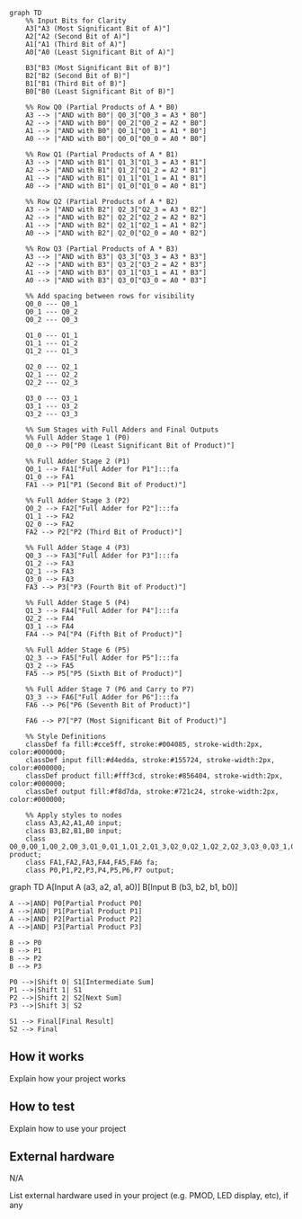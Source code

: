 <!---

This file is used to generate your project datasheet. Please fill in the information below and delete any unused
sections.

You can also include images in this folder and reference them in the markdown. Each image must be less than
512 kb in size, and the combined size of all images must be less than 1 MB.
-->




```mermaid
graph TD
    %% Input Bits for Clarity
    A3["A3 (Most Significant Bit of A)"]
    A2["A2 (Second Bit of A)"]
    A1["A1 (Third Bit of A)"]
    A0["A0 (Least Significant Bit of A)"]

    B3["B3 (Most Significant Bit of B)"]
    B2["B2 (Second Bit of B)"]
    B1["B1 (Third Bit of B)"]
    B0["B0 (Least Significant Bit of B)"]

    %% Row Q0 (Partial Products of A * B0)
    A3 --> |"AND with B0"| Q0_3["Q0_3 = A3 * B0"]
    A2 --> |"AND with B0"| Q0_2["Q0_2 = A2 * B0"]
    A1 --> |"AND with B0"| Q0_1["Q0_1 = A1 * B0"]
    A0 --> |"AND with B0"| Q0_0["Q0_0 = A0 * B0"]

    %% Row Q1 (Partial Products of A * B1)
    A3 --> |"AND with B1"| Q1_3["Q1_3 = A3 * B1"]
    A2 --> |"AND with B1"| Q1_2["Q1_2 = A2 * B1"]
    A1 --> |"AND with B1"| Q1_1["Q1_1 = A1 * B1"]
    A0 --> |"AND with B1"| Q1_0["Q1_0 = A0 * B1"]

    %% Row Q2 (Partial Products of A * B2)
    A3 --> |"AND with B2"| Q2_3["Q2_3 = A3 * B2"]
    A2 --> |"AND with B2"| Q2_2["Q2_2 = A2 * B2"]
    A1 --> |"AND with B2"| Q2_1["Q2_1 = A1 * B2"]
    A0 --> |"AND with B2"| Q2_0["Q2_0 = A0 * B2"]

    %% Row Q3 (Partial Products of A * B3)
    A3 --> |"AND with B3"| Q3_3["Q3_3 = A3 * B3"]
    A2 --> |"AND with B3"| Q3_2["Q3_2 = A2 * B3"]
    A1 --> |"AND with B3"| Q3_1["Q3_1 = A1 * B3"]
    A0 --> |"AND with B3"| Q3_0["Q3_0 = A0 * B3"]

    %% Add spacing between rows for visibility
    Q0_0 --- Q0_1
    Q0_1 --- Q0_2
    Q0_2 --- Q0_3

    Q1_0 --- Q1_1
    Q1_1 --- Q1_2
    Q1_2 --- Q1_3

    Q2_0 --- Q2_1
    Q2_1 --- Q2_2
    Q2_2 --- Q2_3

    Q3_0 --- Q3_1
    Q3_1 --- Q3_2
    Q3_2 --- Q3_3

    %% Sum Stages with Full Adders and Final Outputs
    %% Full Adder Stage 1 (P0)
    Q0_0 --> P0["P0 (Least Significant Bit of Product)"]

    %% Full Adder Stage 2 (P1)
    Q0_1 --> FA1["Full Adder for P1"]:::fa
    Q1_0 --> FA1
    FA1 --> P1["P1 (Second Bit of Product)"]

    %% Full Adder Stage 3 (P2)
    Q0_2 --> FA2["Full Adder for P2"]:::fa
    Q1_1 --> FA2
    Q2_0 --> FA2
    FA2 --> P2["P2 (Third Bit of Product)"]

    %% Full Adder Stage 4 (P3)
    Q0_3 --> FA3["Full Adder for P3"]:::fa
    Q1_2 --> FA3
    Q2_1 --> FA3
    Q3_0 --> FA3
    FA3 --> P3["P3 (Fourth Bit of Product)"]

    %% Full Adder Stage 5 (P4)
    Q1_3 --> FA4["Full Adder for P4"]:::fa
    Q2_2 --> FA4
    Q3_1 --> FA4
    FA4 --> P4["P4 (Fifth Bit of Product)"]

    %% Full Adder Stage 6 (P5)
    Q2_3 --> FA5["Full Adder for P5"]:::fa
    Q3_2 --> FA5
    FA5 --> P5["P5 (Sixth Bit of Product)"]

    %% Full Adder Stage 7 (P6 and Carry to P7)
    Q3_3 --> FA6["Full Adder for P6"]:::fa
    FA6 --> P6["P6 (Seventh Bit of Product)"]

    FA6 --> P7["P7 (Most Significant Bit of Product)"]

    %% Style Definitions
    classDef fa fill:#cce5ff, stroke:#004085, stroke-width:2px, color:#000000;
    classDef input fill:#d4edda, stroke:#155724, stroke-width:2px, color:#000000;
    classDef product fill:#fff3cd, stroke:#856404, stroke-width:2px, color:#000000;
    classDef output fill:#f8d7da, stroke:#721c24, stroke-width:2px, color:#000000;

    %% Apply styles to nodes
    class A3,A2,A1,A0 input;
    class B3,B2,B1,B0 input;
    class Q0_0,Q0_1,Q0_2,Q0_3,Q1_0,Q1_1,Q1_2,Q1_3,Q2_0,Q2_1,Q2_2,Q2_3,Q3_0,Q3_1,Q3_2,Q3_3 product;
    class FA1,FA2,FA3,FA4,FA5,FA6 fa;
    class P0,P1,P2,P3,P4,P5,P6,P7 output;
```







graph TD
    A[Input A (a3, a2, a1, a0)] 
    B[Input B (b3, b2, b1, b0)]
    
    A -->|AND| P0[Partial Product P0]
    A -->|AND| P1[Partial Product P1]
    A -->|AND| P2[Partial Product P2]
    A -->|AND| P3[Partial Product P3]
    
    B --> P0
    B --> P1
    B --> P2
    B --> P3
    
    P0 -->|Shift 0| S1[Intermediate Sum]
    P1 -->|Shift 1| S1
    P2 -->|Shift 2| S2[Next Sum]
    P3 -->|Shift 3| S2
    
    S1 --> Final[Final Result]
    S2 --> Final






























## How it works

Explain how your project works

## How to test

Explain how to use your project

## External hardware
N/A

List external hardware used in your project (e.g. PMOD, LED display, etc), if any
